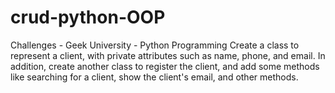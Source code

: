 # crud-python-OOP

Challenges - Geek University - Python Programming
Create a class to represent a client, with private attributes such as name, phone, and email. In addition, create another class to register the client, and add some methods like searching for a client, show the client's email, and other methods.

